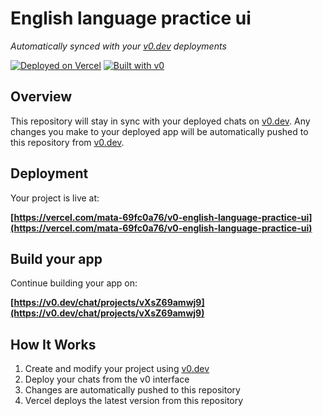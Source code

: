 # English language practice ui

*Automatically synced with your [v0.dev](https://v0.dev) deployments*

[![Deployed on Vercel](https://img.shields.io/badge/Deployed%20on-Vercel-black?style=for-the-badge&logo=vercel)](https://vercel.com/mata-69fc0a76/v0-english-language-practice-ui)
[![Built with v0](https://img.shields.io/badge/Built%20with-v0.dev-black?style=for-the-badge)](https://v0.dev/chat/projects/vXsZ69amwj9)

## Overview

This repository will stay in sync with your deployed chats on [v0.dev](https://v0.dev).
Any changes you make to your deployed app will be automatically pushed to this repository from [v0.dev](https://v0.dev).

## Deployment

Your project is live at:

**[https://vercel.com/mata-69fc0a76/v0-english-language-practice-ui](https://vercel.com/mata-69fc0a76/v0-english-language-practice-ui)**

## Build your app

Continue building your app on:

**[https://v0.dev/chat/projects/vXsZ69amwj9](https://v0.dev/chat/projects/vXsZ69amwj9)**

## How It Works

1. Create and modify your project using [v0.dev](https://v0.dev)
2. Deploy your chats from the v0 interface
3. Changes are automatically pushed to this repository
4. Vercel deploys the latest version from this repository
